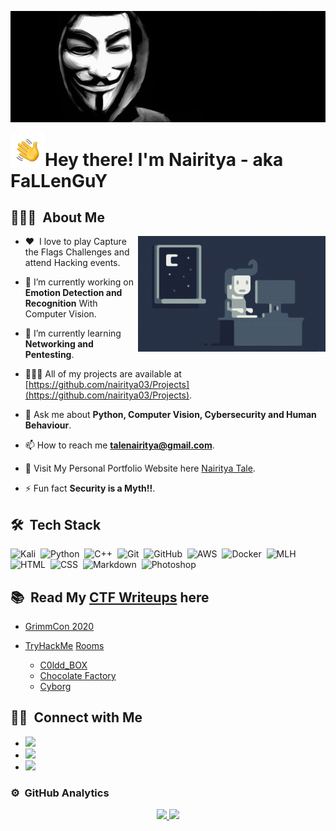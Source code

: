 <p align="center"><img alt="Anonymous" src="./assets/Anonymous.jpg" width ="1024" ></p>

<img alt="Hand Wave" src="./assets/Hand%20Wave.gif" width='55' align="left"/><h1>Hey there! I'm Nairitya - aka FaLLenGuY</h1>


<!-- ## 👋 &nbsp;Hey there! I'm Nairitya -->

## 👨🏻‍💻 &nbsp;About Me

<img alt="Night Coding" src="./assets/Night-Coding.gif" align="right"/>

- :heart: &nbsp;I love to play Capture the Flags Challenges and attend Hacking events.

- 🔭 I’m currently working on **Emotion Detection and Recognition** With Computer Vision. 

- 🌱 I’m currently learning **Networking and Pentesting**.

- 🧑🏻‍💻 All of my projects are available at [https://github.com/nairitya03/Projects](https://github.com/nairitya03/Projects).

- 💬 Ask me about **Python, Computer Vision, Cybersecurity and Human Behaviour**.

- 📫 How to reach me **talenairitya@gmail.com**.

- 🔗 Visit My Personal Portfolio Website here [Nairitya Tale](https://nairitya03.github.io/).

- ⚡ Fun fact **Security is a Myth!!**.

<!--img alt="Night Coding" src="./assets/Night-Coding.gif" align="right"/-->

## 🛠 &nbsp;Tech Stack

![Kali](https://img.shields.io/badge/-Kali-557C94?style=plastic&logo=kali-linux)&nbsp;
![Python](https://img.shields.io/badge/-Python-3776AB?style=plastic&logo=python)&nbsp;
![C++](https://img.shields.io/badge/-C++-00599C?style=plastic&logo=C%2B%2B&logoColor=00599C)&nbsp;
![Git](https://img.shields.io/badge/-Git-F05032?style=plastic&logo=git)&nbsp;
![GitHub](https://img.shields.io/badge/-GitHub-181717?style=plastic&logo=github)&nbsp;
![AWS](https://img.shields.io/badge/-AWS-232F3E?style=plastic&logo=amazon-aws)&nbsp;
![Docker](https://img.shields.io/badge/-Ddocker-2496ED?style=plastic&logo=docker)&nbsp;
![MLH](https://img.shields.io/badge/-Markdown-265A8F?style=plastic&logo=major-league-hacking)&nbsp;
![HTML](https://img.shields.io/badge/-HTML-E34F26?style=plastic&logo=HTML5)&nbsp;
![CSS](https://img.shields.io/badge/-CSS-1572B6?style=plastic&logo=CSS3&logoColor=1572B6)&nbsp;
![Markdown](https://img.shields.io/badge/-Markdown-000000?style=plastic&logo=markdown)&nbsp;
![Photoshop](https://img.shields.io/badge/-Photoshop-31A8FF?style=plastic&logo=adobe-photoshop)&nbsp;

## 📚 &nbsp;Read My [CTF Writeups](https://nairitya03.github.io/CTF-WriteUps/) here 

- [GrimmCon 2020](https://nairitya03.github.io/CTF-WriteUps/GrimmCon%20CTF%202020/)

- [TryHackMe](https://tryhackme.com/) [Rooms](https://nairitya03.github.io/CTF-WriteUps/THM/) 

    - [C0ldd_BOX](https://nairitya03.github.io/CTF-WriteUps/THM/C0ldd_BOX)
    - [Chocolate Factory](https://nairitya03.github.io/CTF-WriteUps/THM/Chocolate%20Factory)
    - [Cyborg](https://nairitya03.github.io/CTF-WriteUps/THM/Cyborg/)
  
## 🤝🏻 &nbsp;Connect with Me

<ul>
<p align="left">
<li><a href="https://linkedin.com/in/nairityatale"><img src="https://img.shields.io/badge/-Nairitya%20Tale-0077B5?style=flat&logo=Linkedin"/></a></li>
<li><a href="https://nairitya03.github.io"><img src="https://img.shields.io/badge/-nairitya03.github.io-128249?style=flat&logo=Google-Chrome"/></a></li>
<li><a href="mailto:talenairitya@gmail.com"><img src="https://img.shields.io/badge/-Mail-EA4335?style=flat&logo=gmail"/></a></li>
</ul>
</p>

### ⚙️ &nbsp;GitHub Analytics

<p align="center">
<a href="https://github.com/nairitya03">
    <img width="290" src="https://github-readme-stats.vercel.app/api/top-langs?username=nairitya03&layout=compact&langs_count=8&theme=algolia"/>
    <img width="400" src="https://github-readme-stats-eight-theta.vercel.app/api?username=nairitya03&show_icons=true&theme=algolia&include_all_commits=true&count_private=true"/>
</a>
</p>
 

